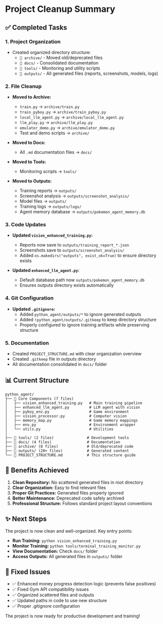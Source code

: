 # Project Cleanup Summary

## ✅ Completed Tasks

### 1. **Project Organization**
- Created organized directory structure:
  - `📁 archive/` - Moved old/deprecated files
  - `📁 docs/` - Consolidated documentation
  - `📁 tools/` - Monitoring and utility scripts
  - `📁 outputs/` - All generated files (reports, screenshots, models, logs)

### 2. **File Cleanup**
- **Moved to Archive:**
  - `train.py` → `archive/train.py`
  - `train_pyboy.py` → `archive/train_pyboy.py`
  - `local_llm_agent.py` → `archive/local_llm_agent.py`
  - `llm_play.py` → `archive/llm_play.py`
  - `emulator_demo.py` → `archive/emulator_demo.py`
  - Test and demo scripts → `archive/`

- **Moved to Docs:**
  - All `.md` documentation files → `docs/`

- **Moved to Tools:**
  - Monitoring scripts → `tools/`

- **Moved to Outputs:**
  - Training reports → `outputs/`
  - Screenshot analysis → `outputs/screenshot_analysis/`
  - Model files → `outputs/`
  - Training logs → `outputs/logs/`
  - Agent memory database → `outputs/pokemon_agent_memory.db`

### 3. **Code Updates**
- **Updated `vision_enhanced_training.py`:**
  - Reports now save to `outputs/training_report_*.json`
  - Screenshots save to `outputs/screenshot_analysis/`
  - Added `os.makedirs("outputs", exist_ok=True)` to ensure directory exists

- **Updated `enhanced_llm_agent.py`:**
  - Default database path now `outputs/pokemon_agent_memory.db`
  - Ensures outputs directory exists automatically

### 4. **Git Configuration**
- **Updated `.gitignore`:**
  - Added `python_agent/outputs/*` to ignore generated outputs
  - Added `!python_agent/outputs/.gitkeep` to keep directory structure
  - Properly configured to ignore training artifacts while preserving structure

### 5. **Documentation**
- Created `PROJECT_STRUCTURE.md` with clear organization overview
- Created `.gitkeep` file in outputs directory
- All documentation consolidated in `docs/` folder

## 📊 Current Structure

```
python_agent/
├── 🔧 Core Components (7 files)
│   ├── vision_enhanced_training.py   # Main training pipeline
│   ├── enhanced_llm_agent.py         # LLM agent with vision
│   ├── pyboy_env.py                  # Game environment
│   ├── vision_processor.py           # Computer vision
│   ├── memory_map.py                 # Game memory mappings
│   ├── env.py                        # Environment wrapper
│   └── utils.py                      # Utilities
│
├── 📁 tools/ (2 files)               # Development tools
├── 📁 docs/ (4 files)                # Documentation
├── 📁 archive/ (8 files)             # Old/deprecated code
├── 📁 outputs/ (20+ files)           # Generated content
└── 📄 PROJECT_STRUCTURE.md           # This structure guide
```

## 🎯 Benefits Achieved

1. **Clean Repository:** No scattered generated files in root directory
2. **Clear Organization:** Easy to find relevant files
3. **Proper Git Practices:** Generated files properly ignored
4. **Better Maintenance:** Deprecated code safely archived
5. **Professional Structure:** Follows standard project layout conventions

## ✨ Next Steps

The project is now clean and well-organized. Key entry points:

- **Run Training:** `python vision_enhanced_training.py`
- **Monitor Training:** `python tools/terminal_training_monitor.py`
- **View Documentation:** Check `docs/` folder
- **Access Outputs:** All generated files in `outputs/` folder

## 🔧 Fixed Issues

- ✅ Enhanced money progress detection logic (prevents false positives)
- ✅ Fixed Gym API compatibility issues  
- ✅ Organized scattered files and outputs
- ✅ Updated paths in code to use new structure
- ✅ Proper .gitignore configuration

The project is now ready for productive development and training!
